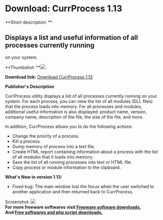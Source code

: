# Download: CurrProcess 1.13

**Short description: **

## Displays a list and useful information of all processes currently running
on your system.

  
**Thumbshot: **![](http://www.freewarefiles.com/screenshot/nscurrprocess_md.jpg)   
  
**Download link:** [Download CurrProcess 1.13](http://freesoftwares.boysofts.com/CurrProcess_program_38798.html)  
  

**Publisher's Description**  
  

CurrProcess utility displays a list of all processes currently running on your
system. For each process, you can view the list of all modules (DLL files)
that the process loads into memory. For all processes and modules, additional
useful information is also displayed: product name, version, company name,
description of the file, the size of the file, and more.

In addition, CurrProcess allows you to do the following actions:

  * Change the priority of a process. 
  * Kill a process. 
  * Dump memory of process into a text file. 
  * Create HTML report containing information about a process with the list of all modules that it loads into memory. 
  * Save the list of all running processes into text or HTML file. 
  * Copy process or module information to the clipboard. 

**What's New in version 1.13:**

  * Fixed bug: The main window lost the focus when the user switched to another application and then returned back to CurrProcess. 

  
  
Screenshot: ![](http://www.freewarefiles.com/screenshot/nscurrprocess.jpg)  
**For more freeware softwares visit [Freeware software downloads.](http://freesoftwares.boysofts.com/)**   
**And [Free softwares and php script downloads.](http://www.boysofts.com/)**

